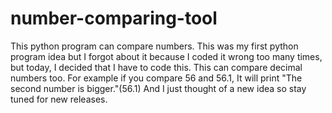 # number-comparing-tool
This python program can compare numbers. This was my first python program idea but I forgot about it because I coded it wrong too many times, but today, I decided that I have to code this.
This can compare decimal numbers too.
For example if you compare 56 and 56.1, It will print "The second number is bigger."(56.1) And I just thought of a new idea so stay tuned for new releases.
